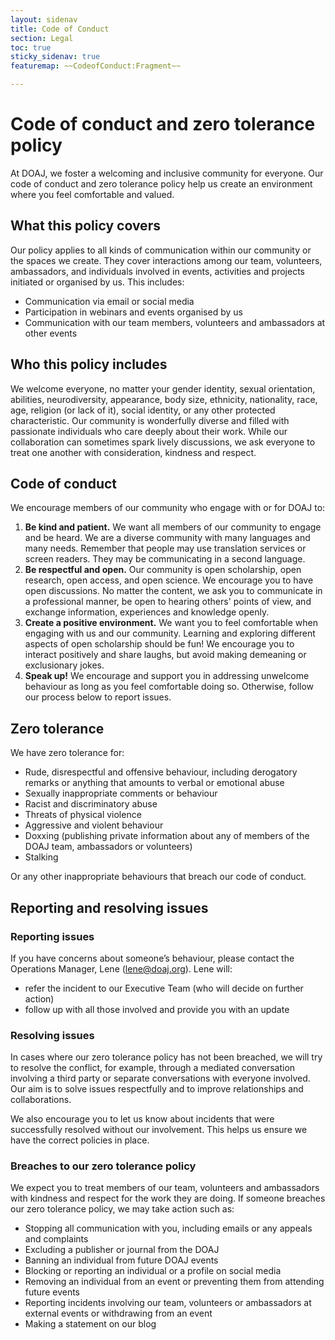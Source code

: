 ```yaml
---
layout: sidenav
title: Code of Conduct
section: Legal
toc: true
sticky_sidenav: true
featuremap: ~~CodeofConduct:Fragment~~

---
```


# Code of conduct and zero tolerance policy

At DOAJ, we foster a welcoming and inclusive community for everyone. Our code of conduct and zero tolerance policy help us create an environment where you feel comfortable and valued. 

## What this policy covers

Our policy applies to all kinds of communication within our community or the spaces we create. They cover interactions among our team, volunteers, ambassadors, and individuals involved in events, activities and projects initiated or organised by us. This includes:

- Communication via email or social media
- Participation in webinars and events organised by us
- Communication with our team members, volunteers and ambassadors at other events

## Who this policy includes

We welcome everyone, no matter your gender identity, sexual orientation, abilities, neurodiversity, appearance, body size, ethnicity, nationality, race, age, religion (or lack of it), social identity, or any other protected characteristic. Our community is wonderfully diverse and filled with passionate individuals who care deeply about their work. While our collaboration can sometimes spark lively discussions, we ask everyone to treat one another with consideration, kindness and respect.

## Code of conduct

We encourage members of our community who engage with or for DOAJ to:

1. **Be kind and patient.** We want all members of our community to engage and be heard. We are a diverse community with many languages and many needs. Remember that people may use translation services or screen readers. They may be communicating in a second language.
2. **Be respectful and open.** Our community is open scholarship, open research, open access, and open science. We encourage you to have open discussions. No matter the content, we ask you to communicate in a professional manner, be open to hearing others' points of view, and exchange information, experiences and knowledge openly.
3. **Create a positive environment.** We want you to feel comfortable when engaging with us and our community. Learning and exploring different aspects of open scholarship should be fun! We encourage you to interact positively and share laughs, but avoid making demeaning or exclusionary jokes.
4. **Speak up!** We encourage and support you in addressing unwelcome behaviour as long as you feel comfortable doing so. Otherwise, follow our process below to report issues.

## Zero tolerance

We have zero tolerance for:

- Rude, disrespectful and offensive behaviour, including derogatory remarks or anything that amounts to verbal or emotional abuse
- Sexually inappropriate comments or behaviour
- Racist and discriminatory abuse
- Threats of physical violence
- Aggressive and violent behaviour
- Doxxing (publishing private information about any of members of the DOAJ team, ambassadors or volunteers)
- Stalking

Or any other inappropriate behaviours that breach our code of conduct.

## Reporting and resolving issues

### Reporting issues

If you have concerns about someone’s behaviour, please contact the Operations Manager, Lene (lene@doaj.org). Lene will:

- refer the incident to our Executive Team (who will decide on further action)
- follow up with all those involved and provide you with an update

### Resolving issues

In cases where our zero tolerance policy has not been breached, we will try to resolve the conflict, for example, through a mediated conversation involving a third party or separate conversations with everyone involved. Our aim is to solve issues respectfully and to improve relationships and collaborations. 

We also encourage you to let us know about incidents that were successfully resolved without our involvement. This helps us ensure we have the correct policies in place.

### Breaches to our zero tolerance policy

We expect you to treat members of our team, volunteers and ambassadors with kindness and respect for the work they are doing. If someone breaches our zero tolerance policy, we may take action such as:

- Stopping all communication with you, including emails or any appeals and complaints
- Excluding a publisher or journal from the DOAJ
- Banning an individual from future DOAJ events
- Blocking or reporting an individual or a profile on social media
- Removing an individual from an event or preventing them from attending future events
- Reporting incidents involving our team, volunteers or ambassadors at external events or withdrawing from an event
- Making a statement on our blog
